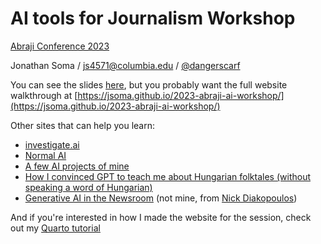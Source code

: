 # AI tools for Journalism Workshop

[Abraji Conference 2023](https://congresso.abraji.org.br/)

Jonathan Soma / [js4571@columbia.edu](mailto:js4571@columbia.edu) / [@dangerscarf](https://twitter.com/dangerscarf)

You can see the slides [here](AI%20tools.pdf), but you probably want the full website walkthrough at [https://jsoma.github.io/2023-abraji-ai-workshop/](https://jsoma.github.io/2023-abraji-ai-workshop/)

Other sites that can help you learn:

- [investigate.ai](https://investigate.ai/)
- [Normal AI](https://normalai.org/)
- [A few AI projects of mine](https://jonathansoma.com/words/)
- [How I convinced GPT to teach me about Hungarian folktales (without speaking a word of Hungarian)](https://github.com/jsoma/mediaparty-folktales)
- [Generative AI in the Newsroom](https://generative-ai-newsroom.com/) (not mine, from [Nick Diakopoulos](https://twitter.com/ndiakopoulos))

And if you're interested in how I made the website for the session, check out my [Quarto tutorial](https://jsoma.github.io/quarto-tutorial)